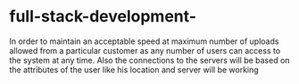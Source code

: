 # full-stack-development-
In order to maintain an acceptable speed at  maximum number of uploads allowed from a particular customer as any number of  users can access to the system at any time. Also the connections to the servers will  be based on the attributes of the user like his location and server will be working
